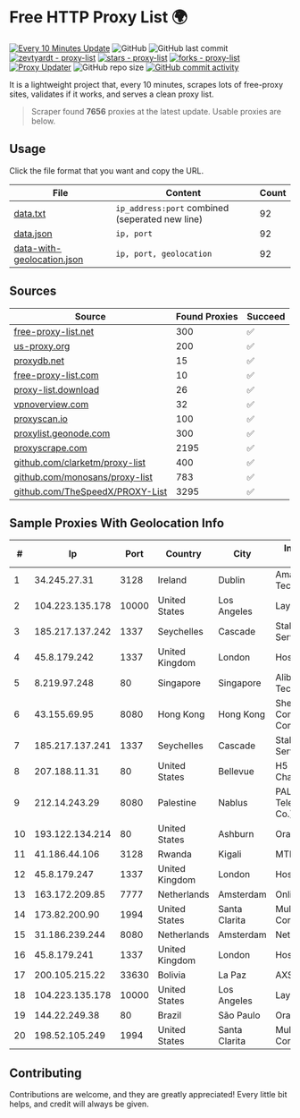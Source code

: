 
# Free HTTP Proxy List 🌍

[![Every 10 Minutes Update](https://github.com/mertguvencli/http-proxy-list/actions/workflows/main.yml/badge.svg?branch=main)](https://github.com/mertguvencli/http-proxy-list/actions/workflows/main.yml)
![GitHub](https://img.shields.io/github/license/mertguvencli/http-proxy-list)
![GitHub last commit](https://img.shields.io/github/last-commit/mertguvencli/http-proxy-list)
[![zevtyardt - proxy-list](https://img.shields.io/static/v1?label=zevtyardt&message=proxy-list&color=blue&logo=github)](https://github.com/zevtyardt/proxy-list "Go to GitHub repo")
[![stars - proxy-list](https://img.shields.io/github/stars/zevtyardt/proxy-list?style=social)](https://github.com/zevtyardt/proxy-list)
[![forks - proxy-list](https://img.shields.io/github/forks/zevtyardt/proxy-list?style=social)](https://github.com/zevtyardt/proxy-list)
[![Proxy Updater](https://github.com/zevtyardt/proxy-list/workflows/Proxy%20Updater/badge.svg)](https://github.com/zevtyardt/proxy-list/actions?query=workflow:"Proxy+Updater")
![GitHub repo size](https://img.shields.io/github/repo-size/zevtyardt/proxy-list)
[![GitHub commit activity](https://img.shields.io/github/commit-activity/m/zevtyardt/proxy-list?logo=commits)](https://github.com/zevtyardt/proxy-list/commits/main)

It is a lightweight project that, every 10 minutes, scrapes lots of free-proxy sites, validates if it works, and serves a clean proxy list.

> Scraper found **7656** proxies at the latest update. Usable proxies are below.

## Usage

Click the file format that you want and copy the URL.

|File|Content|Count|
|----|-------|-----|
|[data.txt](https://raw.githubusercontent.com/mertguvencli/http-proxy-list/main/proxy-list/data.txt)|`ip_address:port` combined (seperated new line)|92|
|[data.json](https://raw.githubusercontent.com/mertguvencli/http-proxy-list/main/proxy-list/data.json)|`ip, port`|92|
|[data-with-geolocation.json](https://raw.githubusercontent.com/mertguvencli/http-proxy-list/main/proxy-list/data-with-geolocation.json)|`ip, port, geolocation`|92|

## Sources

|Source|Found Proxies|Succeed|
|------|-------------|-------|
|[free-proxy-list.net](https://free-proxy-list.net)|300|✅|
|[us-proxy.org](https://www.us-proxy.org)|200|✅|
|[proxydb.net](http://proxydb.net)|15|✅|
|[free-proxy-list.com](https://free-proxy-list.com/?page=&port=&type%5B%5D=http&type%5B%5D=https&up_time=0&search=Search)|10|✅|
|[proxy-list.download](https://www.proxy-list.download/HTTP)|26|✅|
|[vpnoverview.com](https://vpnoverview.com/privacy/anonymous-browsing/free-proxy-servers)|32|✅|
|[proxyscan.io](https://www.proxyscan.io)|100|✅|
|[proxylist.geonode.com](https://proxylist.geonode.com/api/proxy-list?limit=300&page=1&sort_by=lastChecked&sort_type=desc&protocols=http,https)|300|✅|
|[proxyscrape.com](https://api.proxyscrape.com/v2/?request=displayproxies&protocol=http&timeout=10000&country=all&ssl=all&anonymity=all)|2195|✅|
|[github.com/clarketm/proxy-list](https://raw.githubusercontent.com/clarketm/proxy-list/master/proxy-list-raw.txt)|400|✅|
|[github.com/monosans/proxy-list](https://raw.githubusercontent.com/monosans/proxy-list/main/proxies/http.txt)|783|✅|
|[github.com/TheSpeedX/PROXY-List](https://raw.githubusercontent.com/TheSpeedX/PROXY-List/master/http.txt)|3295|✅|


## Sample Proxies With Geolocation Info

|#|Ip|Port|Country|City|Internet Service Provider|
|-|--|----|-------|----|-------------------------|
|1|34.245.27.31|3128|Ireland|Dublin|Amazon Technologies Inc.|
|2|104.223.135.178|10000|United States|Los Angeles|LayerHost|
|3|185.217.137.242|1337|Seychelles|Cascade|Stallion Network Services Limited|
|4|45.8.179.242|1337|United Kingdom|London|Hostland LLC|
|5|8.219.97.248|80|Singapore|Singapore|Alibaba (US) Technology Co., Ltd.|
|6|43.155.69.95|8080|Hong Kong|Hong Kong|Shenzhen Tencent Computer Systems Company Limited|
|7|185.217.137.241|1337|Seychelles|Cascade|Stallion Network Services Limited|
|8|207.188.11.31|80|United States|Bellevue|H5 Data Centers - Chandler LLC|
|9|212.14.243.29|8080|Palestine|Nablus|PALTEL (Palestine Telecommunications Co.).|
|10|193.122.134.214|80|United States|Ashburn|Oracle Corporation|
|11|41.186.44.106|3128|Rwanda|Kigali|MTN Rwandacell|
|12|45.8.179.247|1337|United Kingdom|London|Hostland LLC|
|13|163.172.209.85|7777|Netherlands|Amsterdam|Online SAS NL|
|14|173.82.200.90|1994|United States|Santa Clarita|Multacom Corporation|
|15|31.186.239.244|8080|Netherlands|Amsterdam|NetSkope Inc|
|16|45.8.179.241|1337|United Kingdom|London|Hostland LLC|
|17|200.105.215.22|33630|Bolivia|La Paz|AXS Bolivia S. A.|
|18|104.223.135.178|10000|United States|Los Angeles|LayerHost|
|19|144.22.249.38|80|Brazil|São Paulo|Oracle Corporation|
|20|198.52.105.249|1994|United States|Santa Clarita|Multacom Corporation|



## Contributing

Contributions are welcome, and they are greatly appreciated! Every
little bit helps, and credit will always be given.

